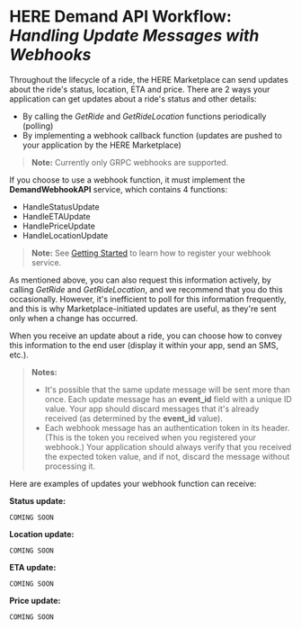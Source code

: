 # HERE Demand API Workflow: *Handling Update Messages with Webhooks* #

Throughout the lifecycle of a ride, the HERE Marketplace can send updates about the ride's status, location, ETA and price. There are 2 ways your application can get updates about a ride's status and other details:

* By calling the *GetRide* and *GetRideLocation* functions periodically (polling)
* By implementing a webhook callback function (updates are pushed to your application by the HERE Marketplace)

>**Note:** Currently only GRPC webhooks are supported.

If you choose to use a webhook function, it must implement the **DemandWebhookAPI** service, which contains 4 functions: 

* HandleStatusUpdate
* HandleETAUpdate
* HandlePriceUpdate
* HandleLocationUpdate

>**Note:** See [Getting Started](DemandDevGuide_GettingStarted.md) to learn how to register your webhook service.

As mentioned above, you can also request this information actively, by calling *GetRide* and *GetRideLocation*, and we recommend that you do this occasionally. However, it's inefficient to poll for this information frequently, and this is why Marketplace-initiated updates are useful, as they're sent only when a change has occurred.

When you receive an update about a ride, you can choose how to convey this information to the end user (display it within your app, send an SMS, etc.).

>**Notes:** 
>* It's possible that the same update message will be sent more than once. Each update message has an **event_id** field with a unique ID value. Your app should discard messages that it's already received (as determined by the **event_id** value).
>* Each webhook message has an authentication token in its header. (This is the token you received when you registered your webhook.) Your application should always verify that you received the expected token value, and if not, discard the message without processing it.

Here are examples of updates your webhook function can receive:

**Status update:**

	COMING SOON


**Location update:**

	COMING SOON


**ETA update:**

	COMING SOON


**Price update:**

	COMING SOON
